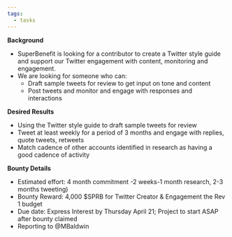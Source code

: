 ```yaml
---
tags:
  - tasks
---
```

**Background**

- SuperBenefit is looking for a contributor to create a Twitter style guide and support our Twitter engagement with content, monitoring and engagement.
- We are looking for someone who can:
    - Draft sample tweets for review to get input on tone and content
    - Post tweets and monitor and engage with responses and interactions

**Desired Results**

- Using the Twitter style guide to draft sample tweets for review
- Tweet at least weekly for a period of 3 months and engage with replies, quote tweets, retweets
- Match cadence of other accounts identified in research as having a good cadence of activity

**Bounty Details**

- Estimated effort: 4 month commitment -2 weeks-1 month research, 2-3 months tweeting)
- Bounty Reward: 4,000 $SPRB for Twitter Creator & Engagement the Rev 1 budget 
- Due date: Express Interest by Thursday April 21; Project to start ASAP after bounty claimed
- Reporting to @MBaldwin